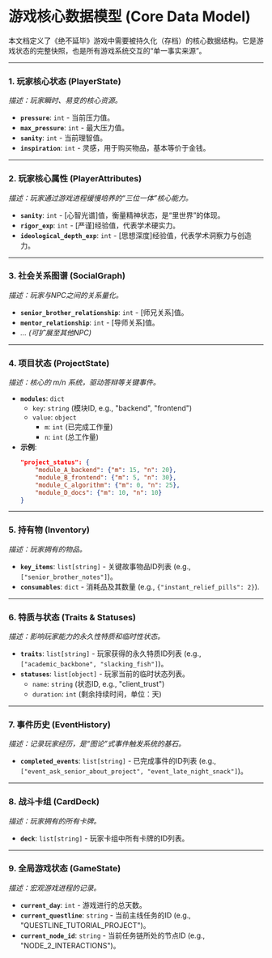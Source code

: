 # 游戏核心数据模型 (Core Data Model)

本文档定义了《绝不延毕》游戏中需要被持久化（存档）的核心数据结构。它是游戏状态的完整快照，也是所有游戏系统交互的“单一事实来源”。

---

### 1. 玩家核心状态 (PlayerState)
*描述：玩家瞬时、易变的核心资源。*
- **`pressure`**: `int` - 当前压力值。
- **`max_pressure`**: `int` - 最大压力值。
- **`sanity`**: `int` - 当前理智值。
- **`inspiration`**: `int` - 灵感，用于购买物品，基本等价于金钱。

---

### 2. 玩家核心属性 (PlayerAttributes)
*描述：玩家通过游戏进程缓慢培养的“三位一体”核心能力。*
- **`sanity`**: `int` - [心智光谱]值，衡量精神状态，是“里世界”的体现。
- **`rigor_exp`**: `int` - [严谨]经验值，代表学术硬实力。
- **`ideological_depth_exp`**: `int` - [思想深度]经验值，代表学术洞察力与创造力。

---

### 3. 社会关系图谱 (SocialGraph)
*描述：玩家与NPC之间的关系量化。*
- **`senior_brother_relationship`**: `int` - [师兄关系]值。
- **`mentor_relationship`**: `int` - [导师关系]值。
- *... (可扩展至其他NPC)*

---

### 4. 项目状态 (ProjectState)
*描述：核心的 m/n 系统，驱动答辩等关键事件。*
- **`modules`**: `dict`
  - `key`: `string` (模块ID, e.g., "backend", "frontend")
  - `value`: `object`
    - `m`: `int` (已完成工作量)
    - `n`: `int` (总工作量)
- **示例**:
  ```json
  "project_status": {
      "module_A_backend": {"m": 15, "n": 20},
      "module_B_frontend": {"m": 5, "n": 30},
      "module_C_algorithm": {"m": 0, "n": 25},
      "module_D_docs": {"m": 10, "n": 10}
  }
  ```

---

### 5. 持有物 (Inventory)
*描述：玩家拥有的物品。*
- **`key_items`**: `list[string]` - 关键故事物品ID列表 (e.g., `["senior_brother_notes"]`)。
- **`consumables`**: `dict` - 消耗品及其数量 (e.g., `{"instant_relief_pills": 2}`).

---

### 6. 特质与状态 (Traits & Statuses)
*描述：影响玩家能力的永久性特质和临时性状态。*
- **`traits`**: `list[string]` - 玩家获得的永久特质ID列表 (e.g., `["academic_backbone", "slacking_fish"]`)。
- **`statuses`**: `list[object]` - 玩家当前的临时状态列表。
  - `name`: `string` (状态ID, e.g., "client_trust")
  - `duration`: `int` (剩余持续时间，单位：天)

---

### 7. 事件历史 (EventHistory)
*描述：记录玩家经历，是“图论”式事件触发系统的基石。*
- **`completed_events`**: `list[string]` - 已完成事件的ID列表 (e.g., `["event_ask_senior_about_project", "event_late_night_snack"]`)。

---

### 8. 战斗卡组 (CardDeck)
*描述：玩家拥有的所有卡牌。*
- **`deck`**: `list[string]` - 玩家卡组中所有卡牌的ID列表。

---

### 9. 全局游戏状态 (GameState)
*描述：宏观游戏进程的记录。*
- **`current_day`**: `int` - 游戏进行的总天数。
- **`current_questline`**: `string` - 当前主线任务的ID (e.g., "QUESTLINE_TUTORIAL_PROJECT")。
- **`current_node_id`**: `string` - 当前任务链所处的节点ID (e.g., "NODE_2_INTERACTIONS")。
